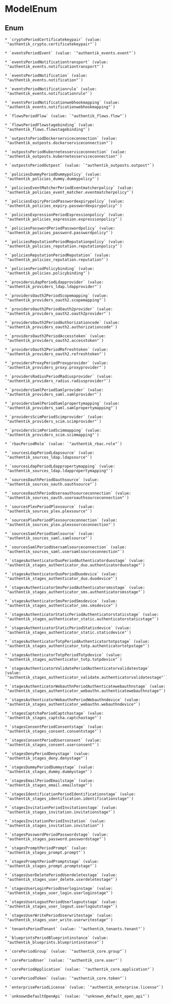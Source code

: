 
# ModelEnum

## Enum


    * `cryptoPeriodCertificatekeypair` (value: `"authentik_crypto.certificatekeypair"`)

    * `eventsPeriodEvent` (value: `"authentik_events.event"`)

    * `eventsPeriodNotificationtransport` (value: `"authentik_events.notificationtransport"`)

    * `eventsPeriodNotification` (value: `"authentik_events.notification"`)

    * `eventsPeriodNotificationrule` (value: `"authentik_events.notificationrule"`)

    * `eventsPeriodNotificationwebhookmapping` (value: `"authentik_events.notificationwebhookmapping"`)

    * `flowsPeriodFlow` (value: `"authentik_flows.flow"`)

    * `flowsPeriodFlowstagebinding` (value: `"authentik_flows.flowstagebinding"`)

    * `outpostsPeriodDockerserviceconnection` (value: `"authentik_outposts.dockerserviceconnection"`)

    * `outpostsPeriodKubernetesserviceconnection` (value: `"authentik_outposts.kubernetesserviceconnection"`)

    * `outpostsPeriodOutpost` (value: `"authentik_outposts.outpost"`)

    * `policiesDummyPeriodDummypolicy` (value: `"authentik_policies_dummy.dummypolicy"`)

    * `policiesEventMatcherPeriodEventmatcherpolicy` (value: `"authentik_policies_event_matcher.eventmatcherpolicy"`)

    * `policiesExpiryPeriodPasswordexpirypolicy` (value: `"authentik_policies_expiry.passwordexpirypolicy"`)

    * `policiesExpressionPeriodExpressionpolicy` (value: `"authentik_policies_expression.expressionpolicy"`)

    * `policiesPasswordPeriodPasswordpolicy` (value: `"authentik_policies_password.passwordpolicy"`)

    * `policiesReputationPeriodReputationpolicy` (value: `"authentik_policies_reputation.reputationpolicy"`)

    * `policiesReputationPeriodReputation` (value: `"authentik_policies_reputation.reputation"`)

    * `policiesPeriodPolicybinding` (value: `"authentik_policies.policybinding"`)

    * `providersLdapPeriodLdapprovider` (value: `"authentik_providers_ldap.ldapprovider"`)

    * `providersOauth2PeriodScopemapping` (value: `"authentik_providers_oauth2.scopemapping"`)

    * `providersOauth2PeriodOauth2provider` (value: `"authentik_providers_oauth2.oauth2provider"`)

    * `providersOauth2PeriodAuthorizationcode` (value: `"authentik_providers_oauth2.authorizationcode"`)

    * `providersOauth2PeriodAccesstoken` (value: `"authentik_providers_oauth2.accesstoken"`)

    * `providersOauth2PeriodRefreshtoken` (value: `"authentik_providers_oauth2.refreshtoken"`)

    * `providersProxyPeriodProxyprovider` (value: `"authentik_providers_proxy.proxyprovider"`)

    * `providersRadiusPeriodRadiusprovider` (value: `"authentik_providers_radius.radiusprovider"`)

    * `providersSamlPeriodSamlprovider` (value: `"authentik_providers_saml.samlprovider"`)

    * `providersSamlPeriodSamlpropertymapping` (value: `"authentik_providers_saml.samlpropertymapping"`)

    * `providersScimPeriodScimprovider` (value: `"authentik_providers_scim.scimprovider"`)

    * `providersScimPeriodScimmapping` (value: `"authentik_providers_scim.scimmapping"`)

    * `rbacPeriodRole` (value: `"authentik_rbac.role"`)

    * `sourcesLdapPeriodLdapsource` (value: `"authentik_sources_ldap.ldapsource"`)

    * `sourcesLdapPeriodLdappropertymapping` (value: `"authentik_sources_ldap.ldappropertymapping"`)

    * `sourcesOauthPeriodOauthsource` (value: `"authentik_sources_oauth.oauthsource"`)

    * `sourcesOauthPeriodUseroauthsourceconnection` (value: `"authentik_sources_oauth.useroauthsourceconnection"`)

    * `sourcesPlexPeriodPlexsource` (value: `"authentik_sources_plex.plexsource"`)

    * `sourcesPlexPeriodPlexsourceconnection` (value: `"authentik_sources_plex.plexsourceconnection"`)

    * `sourcesSamlPeriodSamlsource` (value: `"authentik_sources_saml.samlsource"`)

    * `sourcesSamlPeriodUsersamlsourceconnection` (value: `"authentik_sources_saml.usersamlsourceconnection"`)

    * `stagesAuthenticatorDuoPeriodAuthenticatorduostage` (value: `"authentik_stages_authenticator_duo.authenticatorduostage"`)

    * `stagesAuthenticatorDuoPeriodDuodevice` (value: `"authentik_stages_authenticator_duo.duodevice"`)

    * `stagesAuthenticatorSmsPeriodAuthenticatorsmsstage` (value: `"authentik_stages_authenticator_sms.authenticatorsmsstage"`)

    * `stagesAuthenticatorSmsPeriodSmsdevice` (value: `"authentik_stages_authenticator_sms.smsdevice"`)

    * `stagesAuthenticatorStaticPeriodAuthenticatorstaticstage` (value: `"authentik_stages_authenticator_static.authenticatorstaticstage"`)

    * `stagesAuthenticatorStaticPeriodStaticdevice` (value: `"authentik_stages_authenticator_static.staticdevice"`)

    * `stagesAuthenticatorTotpPeriodAuthenticatortotpstage` (value: `"authentik_stages_authenticator_totp.authenticatortotpstage"`)

    * `stagesAuthenticatorTotpPeriodTotpdevice` (value: `"authentik_stages_authenticator_totp.totpdevice"`)

    * `stagesAuthenticatorValidatePeriodAuthenticatorvalidatestage` (value: `"authentik_stages_authenticator_validate.authenticatorvalidatestage"`)

    * `stagesAuthenticatorWebauthnPeriodAuthenticatewebauthnstage` (value: `"authentik_stages_authenticator_webauthn.authenticatewebauthnstage"`)

    * `stagesAuthenticatorWebauthnPeriodWebauthndevice` (value: `"authentik_stages_authenticator_webauthn.webauthndevice"`)

    * `stagesCaptchaPeriodCaptchastage` (value: `"authentik_stages_captcha.captchastage"`)

    * `stagesConsentPeriodConsentstage` (value: `"authentik_stages_consent.consentstage"`)

    * `stagesConsentPeriodUserconsent` (value: `"authentik_stages_consent.userconsent"`)

    * `stagesDenyPeriodDenystage` (value: `"authentik_stages_deny.denystage"`)

    * `stagesDummyPeriodDummystage` (value: `"authentik_stages_dummy.dummystage"`)

    * `stagesEmailPeriodEmailstage` (value: `"authentik_stages_email.emailstage"`)

    * `stagesIdentificationPeriodIdentificationstage` (value: `"authentik_stages_identification.identificationstage"`)

    * `stagesInvitationPeriodInvitationstage` (value: `"authentik_stages_invitation.invitationstage"`)

    * `stagesInvitationPeriodInvitation` (value: `"authentik_stages_invitation.invitation"`)

    * `stagesPasswordPeriodPasswordstage` (value: `"authentik_stages_password.passwordstage"`)

    * `stagesPromptPeriodPrompt` (value: `"authentik_stages_prompt.prompt"`)

    * `stagesPromptPeriodPromptstage` (value: `"authentik_stages_prompt.promptstage"`)

    * `stagesUserDeletePeriodUserdeletestage` (value: `"authentik_stages_user_delete.userdeletestage"`)

    * `stagesUserLoginPeriodUserloginstage` (value: `"authentik_stages_user_login.userloginstage"`)

    * `stagesUserLogoutPeriodUserlogoutstage` (value: `"authentik_stages_user_logout.userlogoutstage"`)

    * `stagesUserWritePeriodUserwritestage` (value: `"authentik_stages_user_write.userwritestage"`)

    * `tenantsPeriodTenant` (value: `"authentik_tenants.tenant"`)

    * `blueprintsPeriodBlueprintinstance` (value: `"authentik_blueprints.blueprintinstance"`)

    * `corePeriodGroup` (value: `"authentik_core.group"`)

    * `corePeriodUser` (value: `"authentik_core.user"`)

    * `corePeriodApplication` (value: `"authentik_core.application"`)

    * `corePeriodToken` (value: `"authentik_core.token"`)

    * `enterprisePeriodLicense` (value: `"authentik_enterprise.license"`)

    * `unknownDefaultOpenApi` (value: `"unknown_default_open_api"`)



